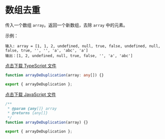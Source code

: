 # 数组去重

传入一个数组 `array`。返回一个新数组，去除 `array` 中的元素。

示例：

```text
输入: array = [1, 1, 2, undefined, null, true, false, undefined, null, false, true, '', '', 'a', 'abc', 'a']
输出：[1, 2, undefined, null, true, false, '', 'a', 'abc']
```

<a href="./index.ts" download="array-de-duplication.ts">点击下载 TypeScript 文件</a>

```typescript
function arrayDeDuplication(array: any[]) {}

export { arrayDeDuplication };
```

<a href="./index.js" download="array-de-duplication.js">点击下载 JavaScript 文件</a>

```javascript
/**
 * @param {any[]} array
 * @returns {any[]}
 */
function arrayDeDuplication(array) {}

export { arrayDeDuplication };
```
